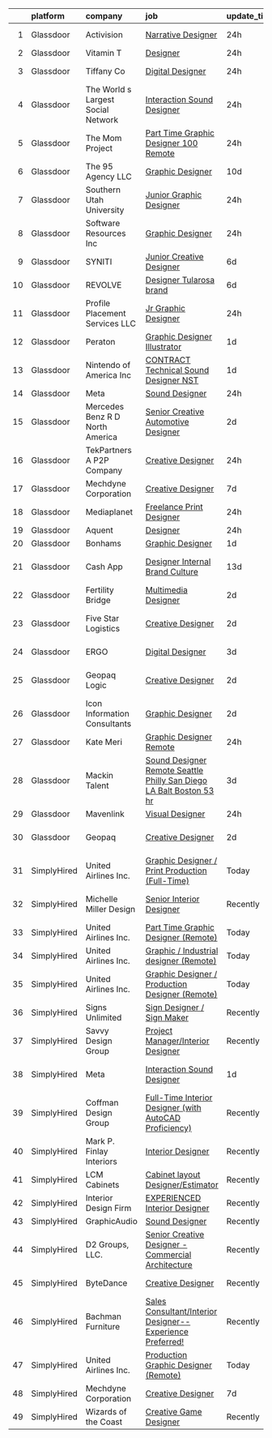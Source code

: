 

|    | platform    | company                            | job                                                                                                                                                                                                                                                                                                                                                                                                                                                                                                                                                                                                                                                                                                                                                                                                                                                                                                                                                                                                                                                                                                                                                                                                                                                                                                                                                                         | update_time   | location                    |
|---:|:------------|:-----------------------------------|:----------------------------------------------------------------------------------------------------------------------------------------------------------------------------------------------------------------------------------------------------------------------------------------------------------------------------------------------------------------------------------------------------------------------------------------------------------------------------------------------------------------------------------------------------------------------------------------------------------------------------------------------------------------------------------------------------------------------------------------------------------------------------------------------------------------------------------------------------------------------------------------------------------------------------------------------------------------------------------------------------------------------------------------------------------------------------------------------------------------------------------------------------------------------------------------------------------------------------------------------------------------------------------------------------------------------------------------------------------------------------|:--------------|:----------------------------|
|  1 | Glassdoor   | Activision                         | [Narrative Designer](https://www.glassdoor.com/partner/jobListing.htm?pos=119&ao=1136043&s=58&guid=0000018290d3823fb15e96510572a071&src=GD_JOB_AD&t=SR&vt=w&cs=1_acda2995&cb=1660287157191&jobListingId=1008067839673&jrtk=3-0-1ga8d70jhghon801-1ga8d70k1j44u800-a59d94b8dfda4863-)                                                                                                                                                                                                                                                                                                                                                                                                                                                                                                                                                                                                                                                                                                                                                                                                                                                                                                                                                                                                                                                                                         | 24h           | Foster City, CA             |
|  2 | Glassdoor   | Vitamin T                          | [Designer](https://www.glassdoor.com/partner/jobListing.htm?pos=106&ao=1110586&s=58&guid=0000018290d3823fb15e96510572a071&src=GD_JOB_AD&t=SR&vt=w&cs=1_5d03383e&cb=1660287157189&jobListingId=1008067123848&cpc=654405A9B1E0A9F5&jrtk=3-0-1ga8d70jhghon801-1ga8d70k1j44u800-e8bbcd048685fe7b--6NYlbfkN0DMrcEu7yrtATojKJA7cEzGQ3FdRGWLh0CZQInL4ECGI6k5tN82kdM0OKoro5eXmjqyzEVUZnlHG5W5HgnjTC88c-rcu1gh7x9eskjIywpRYjw4aPvuzrFE_U9arxAWHvN-40LF8fAsb7feK6r0Bueh0bE4oowYdzlMtoGhnjVvnZiv6rxa9OxZEnnTE5_J3Xvpxd3ai7FkRwEdLIsMUQHcCfVmNPYkYssb43oZHZ9TvIE12M3D1P-_DnJaPpF0So6uQ4qfRcZ3irNtXAczcT4ZK4IXVwOi7QO6yVSGR7omcLQrrfWofBBagfNePpgP0sGXiZq7XeUyDmNnv-k_dQTXlE0BaIZYQW50tzxDpZgdXLtbiLAS4mQ6x9o4tYNos8XXBdyF385SIBueHgw-O1oN556yJpI0Evi7OrV8XZYzir_a_RHCLh_F2DMFBgT5ccLpPW2urX9dPUmMbsrO_aLasDd8uBzzY4MoyHxjSY-txA%3D%3D)                                                                                                                                                                                                                                                                                                                                                                                                                                                                                                                                                  | 24h           | Remote                      |
|  3 | Glassdoor   | Tiffany   Co                       | [Digital Designer](https://www.glassdoor.com/partner/jobListing.htm?pos=109&ao=1136043&s=58&guid=0000018290d3823fb15e96510572a071&src=GD_JOB_AD&t=SR&vt=w&cs=1_f7dee75a&cb=1660287157189&jobListingId=1008067795594&jrtk=3-0-1ga8d70jhghon801-1ga8d70k1j44u800-c0fd2984ce68116e-)                                                                                                                                                                                                                                                                                                                                                                                                                                                                                                                                                                                                                                                                                                                                                                                                                                                                                                                                                                                                                                                                                           | 24h           | New York, NY                |
|  4 | Glassdoor   | The World s Largest Social Network | [Interaction Sound Designer](https://www.glassdoor.com/partner/jobListing.htm?pos=101&ao=1110586&s=58&guid=0000018290d3823fb15e96510572a071&src=GD_JOB_AD&t=SR&vt=w&ea=1&cs=1_ae32ac13&cb=1660287157188&jobListingId=1008067051051&cpc=64DC0C913FDBAADD&jrtk=3-0-1ga8d70jhghon801-1ga8d70k1j44u800-9af6d2e383f743d4--6NYlbfkN0DSgjPPcnEdvoK3uuxfISLALE6pB1FR7YSHOr_tSg5_QCn410VK5Ds4BPLXDsRCbsVDifGCERQ98zd51OtkKiEAuMMmOX2pqpmrJ_I3dw3p7Ua1PVIzHTqXS2-Bf5hEq5Q4BvVvJU36s6zAmhXjerGWuhp9nzgNUY-1bEz2s-UpNGutsNwrva1Ne8IOYFnZBni21h_U2JC8gmDGg8Mw2WzyxiiutdU0aEUxsR4ii1XNqV6k755_uS9UDkHEf0hVID9o7XvBir6PQAi5S7NcTkXcxRRMmw59ZHxptbbZzIiDanRHsIyllgLJ8tKr2yt8UGyCPdx-zSU1DnLEmp39N-k0KaaW5UNfnjbKCfUwNVdfRInTXjQbMEjSZSb827w4JCImenNdnnuiCkrInVtmysClhCRIMF7iziPf0FOPG9m8wtn5Z5Z0paSiDSPpxn3OSDAaekl08TGmfTttPCZzS-CLsi3Ru5urr22nHFjSVUSYf07Aa-tjLlHHkrkNVk4bLakn1HyeGhZdekYfsGZ5d2Hv5c9JQZ79464XVTlLPUF_TutS4pfIvLyeNyfEkY4r1Qx2xs-Fie_h6Hi_r_I_nOiRV20hWva0iX4%3D)                                                                                                                                                                                                                                                                                                                                                                                                         | 24h           | Menlo Park, CA              |
|  5 | Glassdoor   | The Mom Project                    | [Part Time Graphic Designer  100  Remote ](https://www.glassdoor.com/partner/jobListing.htm?pos=102&ao=1110586&s=58&guid=0000018290d3823fb15e96510572a071&src=GD_JOB_AD&t=SR&vt=w&cs=1_414b4ed6&cb=1660287157188&jobListingId=1008067657395&cpc=44CD5376B8534B8F&jrtk=3-0-1ga8d70jhghon801-1ga8d70k1j44u800-e61e7cc1126e62d9--6NYlbfkN0BDp_epf89aHDQhKpPegNJQ_ldQpEFZQsM9OcONMGxWx6pU56EKHF58QjVdAUvn2gWvOZvBTv2yW-LU-1D-h6sJqk9PZEhgMGCg2UJ1DDRA8SVtCNu_i1CSLTDRV-eDJgsxibdvXJADl1snA189JHqtYhQgG4VasDvifA3_j2f4HFjRiTJVnOhfAys0YVdAxUA1hHORT9QcePNckDBbqbH2jy1We8W0No8dZmjDakBcL6wSszbLhpgHRIYEnmGAT-sqMEvqek3ovrJeN2qsqzSc6fKH-zucVIKrgtlPw8-Hn22bK0rx9uvI93e_iDVQ4azGYYl55QsVq7PVr10ys8kDp4fTdPkAvvDJgjkaEQNcV5bn1mS_fiIFu-EgI4QBxL6MrPy1f9sdvSt-qMVjSy6Xo2XLOtvb3-NvBnOHjo84GjinFY_cNuQSMN-qiHipNTLjKdCpzGjGmWmX4MTMgqGedgfaGVPGJBOCBEDXJ2Y54Z6SMXMZyePQiJMD28K9-HnghrQfcmkl4ipSiaAaWO8uk0aXAo7AT2pNleIlKCtAv3XnJvatXbLbbgANPEIkrDI6DFBhKSw38A%3D%3D)                                                                                                                                                                                                                                                                                                                                                                                                                  | 24h           | Remote                      |
|  6 | Glassdoor   | The 95 Agency LLC                  | [Graphic Designer](https://www.glassdoor.com/partner/jobListing.htm?pos=117&ao=1136043&s=58&guid=0000018290d3823fb15e96510572a071&src=GD_JOB_AD&t=SR&vt=w&ea=1&cs=1_77997a45&cb=1660287157191&jobListingId=1008044804211&jrtk=3-0-1ga8d70jhghon801-1ga8d70k1j44u800-537f9e6ac4f7e0c8-)                                                                                                                                                                                                                                                                                                                                                                                                                                                                                                                                                                                                                                                                                                                                                                                                                                                                                                                                                                                                                                                                                      | 10d           | Remote                      |
|  7 | Glassdoor   | Southern Utah University           | [Junior Graphic Designer](https://www.glassdoor.com/partner/jobListing.htm?pos=127&ao=1136043&s=58&guid=0000018290d3823fb15e96510572a071&src=GD_JOB_AD&t=SR&vt=w&ea=1&cs=1_d9df05c5&cb=1660287157192&jobListingId=1008067057135&jrtk=3-0-1ga8d70jhghon801-1ga8d70k1j44u800-73e58dfbf26f1dfb-)                                                                                                                                                                                                                                                                                                                                                                                                                                                                                                                                                                                                                                                                                                                                                                                                                                                                                                                                                                                                                                                                               | 24h           | Cedar City, UT              |
|  8 | Glassdoor   | Software Resources  Inc            | [Graphic Designer](https://www.glassdoor.com/partner/jobListing.htm?pos=108&ao=1110586&s=58&guid=0000018290d3823fb15e96510572a071&src=GD_JOB_AD&t=SR&vt=w&ea=1&cs=1_784bffa7&cb=1660287157190&jobListingId=1008067058587&cpc=2CAED5C921A5F994&jrtk=3-0-1ga8d70jhghon801-1ga8d70k1j44u800-c49baf1286f94f0f--6NYlbfkN0A-7TqTJ-884Cex_Y5krdCeNtajjiiPqdburqUTJIohlyCiSLOWOsQYIC4MR3SKiB7jV7drXvOA_Cl_i043ScuXVpPYg4NCrt32Rj0JxzAuFExRHf2iGhXSXKNFknjt_2UNYtiV6ErHW3i7wOnofjWkWionPltS9bLl5mKFRiM1klyhoYC1c7PROfDrroVWP8byMi6eoiwBZiRjruUkvQBxPOvYNujL5VZopdNKEIgZ-FC47ingsAgHZ2emDUSa-BuMYnds2UMCjpKUguMOCYWDh2L0eh5alYhjiyXDxcHVRVkmEfTSU5u0xo-jIH_vboMlhrurQKZ4xh9nZA12Pvi73yLAaW0neRRq3kCuxwUIlvhbVdJJ1-zpIKhCGNXpA9SXgxfzbn3snzeOsYHN4KbNN6_zOC5f69lc9YPShJ53-zxmtk8TjWD9nDUfaR-Q93HxgdViG1sP-5UuV9PDYHlBdwCIhaaaUEg_J534LHq5pdju0LgtN4njV5oHVIKbSC4MwDU_fQN0Fxis3VycrmPE5gMEkJbQ4cFHD96fH4aplLq4pQCtMpo0D-idAX-TNDtMe1U186vs8asWAurtzhQx-xyO-kym0MiyQBqwjJ8qLMHMNcZ_0jyG_Dsn-38d1IUQulNmYR7EHeR0s7eWV4JNX4KAhlhgvTsp15WGKKA4FzkBfHNi4YDW3auY-W6BX-Utu0ma8jOQEpu2isEKuXKr95VwGYnkaUStRABNZewt-65QsHxEWrgXVXwMrtFDkJIGaMu5ZW6beq-4CNPwJqphQouVa70H2HZofokuf0LJmkaXCsd5GeOvFmbXDZjTf23bC3fuU9buxv1ct9Wbt0uEpK9Y2dHNbUIXMQLQJ998X94uNGIyaplCWkC4bJcamjX-ykBd5oOQ62TwBqsnKMI7macwSzCgbP52c1IEiou2TUv44atZzqEmZuV06x9N0Xh_Z2mL5bmYunFrmF3zhN0ZSDSJ9i5j4bWMj7JVAf8KyQECAxsfLUzE) | 24h           | Burbank, CA                 |
|  9 | Glassdoor   | SYNITI                             | [Junior Creative Designer](https://www.glassdoor.com/partner/jobListing.htm?pos=110&ao=1136043&s=58&guid=0000018290d3823fb15e96510572a071&src=GD_JOB_AD&t=SR&vt=w&cs=1_1fb5d694&cb=1660287157190&jobListingId=1008055069094&jrtk=3-0-1ga8d70jhghon801-1ga8d70k1j44u800-e738791c9400a7fe-)                                                                                                                                                                                                                                                                                                                                                                                                                                                                                                                                                                                                                                                                                                                                                                                                                                                                                                                                                                                                                                                                                   | 6d            | Remote                      |
| 10 | Glassdoor   | REVOLVE                            | [Designer  Tularosa brand ](https://www.glassdoor.com/partner/jobListing.htm?pos=125&ao=1136043&s=58&guid=0000018290d3823fb15e96510572a071&src=GD_JOB_AD&t=SR&vt=w&ea=1&cs=1_32129956&cb=1660287157192&jobListingId=1008056299387&jrtk=3-0-1ga8d70jhghon801-1ga8d70k1j44u800-b33f53d13bffa50e-)                                                                                                                                                                                                                                                                                                                                                                                                                                                                                                                                                                                                                                                                                                                                                                                                                                                                                                                                                                                                                                                                             | 6d            | Los Angeles, CA             |
| 11 | Glassdoor   | Profile Placement Services  LLC    | [Jr  Graphic Designer](https://www.glassdoor.com/partner/jobListing.htm?pos=105&ao=1110586&s=58&guid=0000018290d3823fb15e96510572a071&src=GD_JOB_AD&t=SR&vt=w&ea=1&cs=1_93bd5acf&cb=1660287157189&jobListingId=1008066990130&cpc=1160948BCBA38B5B&jrtk=3-0-1ga8d70jhghon801-1ga8d70k1j44u800-52ef57d48fc58bb4--6NYlbfkN0AB9QmTA0CCjNV0D_cA_rQfbQIKI-slyn3CIlmX3zDlnjEI3r6Ie5n1aNp-tGvbrIQHpgaGyY708Mw_MBz3_Ou0SL5CG8Y2tutRIGyOjPA3J9x5PN6M3IRG0YouWXLMW_UTeajY55poozK0JHK61mY_vpsZWL939zVEBt-myslZB2HrEaYxmcHFDjyOKEKs58OUjaNaeWEPIh4kIZ-rIHmCtRdqM1W8b0u8Iuzk-c6iV_NUmehnI5VKv9BIO2qZbSNjrou7BHw9wDIZPHicN-HLDKt5UEXvSyzzqhs8LTo8bd46El6FJfrNyTaNbnrplQFJTWrAD883QtGMjq4EC1Nc34caTwbUhBm4rLCsX11y1RH5pXy4lkRXy8Wpcd_6fD0DHsPCejV1rOKxRGz8sOnCXIZwuhFGJRRa3Rmb7BUAMDExImCOO-1WaUvHUmo4WJTv9Xt2UmEiekmq3Y94hTd970RHHn41AHjOS6I2caeaPfi8dTZ6-1yvH51kezsU_CgdPwjCNpMH6ezITvMNCLNvlVQZLg02EYqv1mVQMLvIfPpkbbMNWeBcXzRko99nKPQ%3D)                                                                                                                                                                                                                                                                                                                                                                                                                                               | 24h           | Washington, DC              |
| 12 | Glassdoor   | Peraton                            | [Graphic Designer Illustrator](https://www.glassdoor.com/partner/jobListing.htm?pos=116&ao=1136043&s=58&guid=0000018290d3823fb15e96510572a071&src=GD_JOB_AD&t=SR&vt=w&cs=1_2f6f2876&cb=1660287157191&jobListingId=1008065908189&jrtk=3-0-1ga8d70jhghon801-1ga8d70k1j44u800-115a55b5fbf93330-)                                                                                                                                                                                                                                                                                                                                                                                                                                                                                                                                                                                                                                                                                                                                                                                                                                                                                                                                                                                                                                                                               | 1d            | Chantilly, VA               |
| 13 | Glassdoor   | Nintendo of America Inc            | [CONTRACT   Technical Sound Designer  NST ](https://www.glassdoor.com/partner/jobListing.htm?pos=124&ao=1136043&s=58&guid=0000018290d3823fb15e96510572a071&src=GD_JOB_AD&t=SR&vt=w&cs=1_e8627ec8&cb=1660287157192&jobListingId=1008066224463&jrtk=3-0-1ga8d70jhghon801-1ga8d70k1j44u800-4f54bb3e91a298df-)                                                                                                                                                                                                                                                                                                                                                                                                                                                                                                                                                                                                                                                                                                                                                                                                                                                                                                                                                                                                                                                                  | 1d            | Redmond, WA                 |
| 14 | Glassdoor   | Meta                               | [Sound Designer](https://www.glassdoor.com/partner/jobListing.htm?pos=112&ao=1136043&s=58&guid=0000018290d3823fb15e96510572a071&src=GD_JOB_AD&t=SR&vt=w&cs=1_d1d2ff14&cb=1660287157190&jobListingId=1008067523825&jrtk=3-0-1ga8d70jhghon801-1ga8d70k1j44u800-497fdd8b0c450439-)                                                                                                                                                                                                                                                                                                                                                                                                                                                                                                                                                                                                                                                                                                                                                                                                                                                                                                                                                                                                                                                                                             | 24h           | Fremont, CA                 |
| 15 | Glassdoor   | Mercedes Benz R D North America    | [Senior Creative Automotive Designer](https://www.glassdoor.com/partner/jobListing.htm?pos=129&ao=1136043&s=58&guid=0000018290d3823fb15e96510572a071&src=GD_JOB_AD&t=SR&vt=w&ea=1&cs=1_474873d7&cb=1660287157193&jobListingId=1008063539045&jrtk=3-0-1ga8d70jhghon801-1ga8d70k1j44u800-ad26580f863e75d8-)                                                                                                                                                                                                                                                                                                                                                                                                                                                                                                                                                                                                                                                                                                                                                                                                                                                                                                                                                                                                                                                                   | 2d            | Carlsbad, CA                |
| 16 | Glassdoor   | TekPartners  A P2P Company         | [Creative Designer](https://www.glassdoor.com/partner/jobListing.htm?pos=103&ao=1110586&s=58&guid=0000018290d3823fb15e96510572a071&src=GD_JOB_AD&t=SR&vt=w&cs=1_97516e66&cb=1660287157188&jobListingId=1008066603537&cpc=B101C867B3EF2D75&jrtk=3-0-1ga8d70jhghon801-1ga8d70k1j44u800-6996638b151644ad--6NYlbfkN0CHpOIvs3qZo8sagDiUAvu-_P6y0GixwKP-GGMf9GPFgZwW1N9K8rceHdSLs2uRMTRXR4nF3Gqaij81JK0wMLGkCHGMuhGDCo1S58NZEBXTD0fSVSnA-j4RV4GdlRUAC82lkvQbl-kVcnnlOV2g9MNOaSSfPbr-lY4KQM2pmygPUzBSsL6yz3VNDElAOxjRATyylwd42lVBgS97C1dzQmNavVTDOnelI_l38umi7Drs5PFWRQsH5N1diE1NVtswebN4UpQhXZDcildxdSr7Lq4lUSUCuPsUV7suwS4EePXzlHh4SevX9ZuswnPcaxIMhbPiDjAJNuzn9fVbhLrjaJH-Bbl45rHqqjQ5JnUdF8Pa1V9vuHDAAD2Z7pfzg36k3hYVQK6k6sNyeDCgdo5cAIkMmFDupkQihgODm6iQtYU-50rvjnbgr3xYmbC2L0ZX22_VRA_rhrjkgk1SYJO539gt9Db65OzMQYWhrbDVLyqaxPZiofGZEk4uSDsCSZm75t9SR-gwJ3NKhp2Bl6OZ9XYebuYsHisLmOQHVf1hQRGms3F62bNAauLWYKklF_k8MCs5WYDe4YzdG7D-rW5rPsi98HEinvHazK3KOirFeKDS8qnhVV5GrrAunEbQCkjalR1K1vS5JJf_APnZB4UZAMhROLPL79IdSlCggKQLLhWAi1JEg5r-yhv1GL1jkndJRZxZzIa8dNFSPG_Bp_4vr3NFPg5Kgvv_AfOyZulBviOwtD63R03l3mhI6Vv0OVRU1Gi8SYkHxPQ3Ik-aQ8ZMvUqppIJcyxvUUCxKUos0NZDcmZBBSNE1zcVcWWLdnJU4oFb4-8TasRbPAT1xAXYg_2MbwT1R2_HMaObi5Nij8t8JX62pu_T_RVd2)                                                                                                                                     | 24h           | Remote                      |
| 17 | Glassdoor   | Mechdyne Corporation               | [Creative Designer](https://www.glassdoor.com/partner/jobListing.htm?pos=115&ao=1136043&s=58&guid=0000018290d3823fb15e96510572a071&src=GD_JOB_AD&t=SR&vt=w&ea=1&cs=1_d52577b2&cb=1660287157191&jobListingId=1008053541596&jrtk=3-0-1ga8d70jhghon801-1ga8d70k1j44u800-e1701add8073a21d-)                                                                                                                                                                                                                                                                                                                                                                                                                                                                                                                                                                                                                                                                                                                                                                                                                                                                                                                                                                                                                                                                                     | 7d            | Mountain View, CA           |
| 18 | Glassdoor   | Mediaplanet                        | [Freelance Print Designer](https://www.glassdoor.com/partner/jobListing.htm?pos=122&ao=1136043&s=58&guid=0000018290d3823fb15e96510572a071&src=GD_JOB_AD&t=SR&vt=w&cs=1_133dbc0f&cb=1660287157192&jobListingId=1008067295989&jrtk=3-0-1ga8d70jhghon801-1ga8d70k1j44u800-63d18fe4edc3cf9f-)                                                                                                                                                                                                                                                                                                                                                                                                                                                                                                                                                                                                                                                                                                                                                                                                                                                                                                                                                                                                                                                                                   | 24h           | New York, NY                |
| 19 | Glassdoor   | Aquent                             | [Designer](https://www.glassdoor.com/partner/jobListing.htm?pos=104&ao=1110586&s=58&guid=0000018290d3823fb15e96510572a071&src=GD_JOB_AD&t=SR&vt=w&cs=1_eb71eddc&cb=1660287157189&jobListingId=1008067092714&cpc=C4A69CCDBB3B9599&jrtk=3-0-1ga8d70jhghon801-1ga8d70k1j44u800-ac64986e2b4de6e5--6NYlbfkN0DMrcEu7yrtATojKJA7cEzGQ3FdRGWLh0CZQInL4ECGI9gD0Wolx9R2EDT7B77c2cQiCSnbCMQd_C_cLuDUtmt5n2aq-cPqxY8Jm8ZvfC8O7effs3tyA7wAgUar14u2AaVu0T8dKG3X8em2znhIB4hYljeJCSSTjzab9F-K2WdTRAotHte3o0NnhJXU26CaNV8540LdOkIRyMxLtm_KnN7IbtbT_Dtd1oy9dmkemo9z6OO4iPItrwmTkfHkqeEv_hhJgdb1YlclT0Vwc6ZODPROJdrlKy_IzAX30BbyGAymw59Ja3cBhag_RpMkNA5AmjCuFnctDiOCJuK3d2emsucIh0tfUb3RI0-adnQEXKu-ot1313STsW6EuaJpDUGFVxPfe4KRn3YjIZYqCoC24PWPVTKMKQSY50fzpyZfh7NruSDmWBpK2aOG-dyseMbedzX6Mlt7Z3yz8tDxa3B9F5bg)                                                                                                                                                                                                                                                                                                                                                                                                                                                                                                                                                                              | 24h           | Remote                      |
| 20 | Glassdoor   | Bonhams                            | [Graphic Designer](https://www.glassdoor.com/partner/jobListing.htm?pos=128&ao=1136043&s=58&guid=0000018290d3823fb15e96510572a071&src=GD_JOB_AD&t=SR&vt=w&cs=1_f2a6c467&cb=1660287157193&jobListingId=1008065239201&jrtk=3-0-1ga8d70jhghon801-1ga8d70k1j44u800-cede3a89c5d13248-)                                                                                                                                                                                                                                                                                                                                                                                                                                                                                                                                                                                                                                                                                                                                                                                                                                                                                                                                                                                                                                                                                           | 1d            | Remote                      |
| 21 | Glassdoor   | Cash App                           | [Designer   Internal Brand   Culture](https://www.glassdoor.com/partner/jobListing.htm?pos=121&ao=1136043&s=58&guid=0000018290d3823fb15e96510572a071&src=GD_JOB_AD&t=SR&vt=w&cs=1_f1e525a5&cb=1660287157192&jobListingId=1008039074216&jrtk=3-0-1ga8d70jhghon801-1ga8d70k1j44u800-5a5be235c83c5e5c-)                                                                                                                                                                                                                                                                                                                                                                                                                                                                                                                                                                                                                                                                                                                                                                                                                                                                                                                                                                                                                                                                        | 13d           | San Francisco, CA           |
| 22 | Glassdoor   | Fertility Bridge                   | [Multimedia Designer](https://www.glassdoor.com/partner/jobListing.htm?pos=113&ao=1136043&s=58&guid=0000018290d3823fb15e96510572a071&src=GD_JOB_AD&t=SR&vt=w&cs=1_0e774907&cb=1660287157190&jobListingId=1008063862088&jrtk=3-0-1ga8d70jhghon801-1ga8d70k1j44u800-e970e7beec997e55-)                                                                                                                                                                                                                                                                                                                                                                                                                                                                                                                                                                                                                                                                                                                                                                                                                                                                                                                                                                                                                                                                                        | 2d            | Remote                      |
| 23 | Glassdoor   | Five Star Logistics                | [Creative Designer](https://www.glassdoor.com/partner/jobListing.htm?pos=118&ao=1136043&s=58&guid=0000018290d3823fb15e96510572a071&src=GD_JOB_AD&t=SR&vt=w&ea=1&cs=1_71fa4329&cb=1660287157191&jobListingId=1008063494613&jrtk=3-0-1ga8d70jhghon801-1ga8d70k1j44u800-a8f4f753bcceed3d-)                                                                                                                                                                                                                                                                                                                                                                                                                                                                                                                                                                                                                                                                                                                                                                                                                                                                                                                                                                                                                                                                                     | 2d            | Ridgefield Park, Bergen, NJ |
| 24 | Glassdoor   | ERGO                               | [Digital Designer](https://www.glassdoor.com/partner/jobListing.htm?pos=130&ao=1136043&s=58&guid=0000018290d3823fb15e96510572a071&src=GD_JOB_AD&t=SR&vt=w&ea=1&cs=1_6abc69b4&cb=1660287157193&jobListingId=1008060746031&jrtk=3-0-1ga8d70jhghon801-1ga8d70k1j44u800-17503b3a1358b20f-)                                                                                                                                                                                                                                                                                                                                                                                                                                                                                                                                                                                                                                                                                                                                                                                                                                                                                                                                                                                                                                                                                      | 3d            | New York, NY                |
| 25 | Glassdoor   | Geopaq Logic                       | [Creative Designer](https://www.glassdoor.com/partner/jobListing.htm?pos=114&ao=1136043&s=58&guid=0000018290d3823fb15e96510572a071&src=GD_JOB_AD&t=SR&vt=w&ea=1&cs=1_16d08d1e&cb=1660287157191&jobListingId=1008063485497&jrtk=3-0-1ga8d70jhghon801-1ga8d70k1j44u800-fa863a1d7ea247d0-)                                                                                                                                                                                                                                                                                                                                                                                                                                                                                                                                                                                                                                                                                                                                                                                                                                                                                                                                                                                                                                                                                     | 2d            | Ridgefield Park, Bergen, NJ |
| 26 | Glassdoor   | Icon Information Consultants       | [Graphic Designer](https://www.glassdoor.com/partner/jobListing.htm?pos=107&ao=1110586&s=58&guid=0000018290d3823fb15e96510572a071&src=GD_JOB_AD&t=SR&vt=w&ea=1&cs=1_2eb3e164&cb=1660287157190&jobListingId=1008062649510&cpc=9908D8D4413DBB8A&jrtk=3-0-1ga8d70jhghon801-1ga8d70k1j44u800-33459f4782cf66ff--6NYlbfkN0APudME1iZQyqIRdT3ujTtTnVuWAF03DfIsZXN7IhOR9SfEN2BLZHYomRVvRwdncKrNG22P6bNRFRLvpC1B8gO2urVX59Z6iyVoTlwECby2FmQh5ETISnoC3NgvLcR5fnRMe4cJfT-x1I-9FjkPU0NkYclKrnmeJATLGZpeBkyLC1d9ImGKvLYS7ZGx9rM77Q4v7rAp5sEQBnx1E6FRjnGFSOQZ5rH-zrnrOtNTw3m5aAG9I7PhCf4l-fprCdrDCx1tqBEI7zrIGPX5hhsKKU1HO0WKm0C8FG9nPVOwZtbxnGsia4rGurq2pPCzn3RvdRUiILY7fsw4uFnVhl4RPJczIU_209rd_XGqeqPz2WSJ98vd4lrRRMIWfKu2yzvJVOLw-CaKSAFfNnvMlCTXHRfOj_1iwxtEuzQLNg3_xQGGOgFSin7A2DbfVbd1-onc1dbfyk6_cM8W3oBxIoPeSeEpKqqwduY6Fxd4UkhET-Ynl0Yr2juwjRHz5QBeI6EEHI-l1vawZH9DaQ%3D%3D)                                                                                                                                                                                                                                                                                                                                                                                                                                                                                                     | 2d            | Remote                      |
| 27 | Glassdoor   | Kate   Meri                        | [Graphic Designer   Remote](https://www.glassdoor.com/partner/jobListing.htm?pos=120&ao=1136043&s=58&guid=0000018290d3823fb15e96510572a071&src=GD_JOB_AD&t=SR&vt=w&ea=1&cs=1_9b862d8b&cb=1660287157191&jobListingId=1008067293558&jrtk=3-0-1ga8d70jhghon801-1ga8d70k1j44u800-40ef29c096ba19ed-)                                                                                                                                                                                                                                                                                                                                                                                                                                                                                                                                                                                                                                                                                                                                                                                                                                                                                                                                                                                                                                                                             | 24h           | Remote                      |
| 28 | Glassdoor   | Mackin Talent                      | [Sound Designer Remote  Seattle  Philly  San Diego  LA  Balt  Boston   53 hr](https://www.glassdoor.com/partner/jobListing.htm?pos=126&ao=1136043&s=58&guid=0000018290d3823fb15e96510572a071&src=GD_JOB_AD&t=SR&vt=w&ea=1&cs=1_fa30df37&cb=1660287157192&jobListingId=1008061021033&jrtk=3-0-1ga8d70jhghon801-1ga8d70k1j44u800-94404600db9592ac-)                                                                                                                                                                                                                                                                                                                                                                                                                                                                                                                                                                                                                                                                                                                                                                                                                                                                                                                                                                                                                           | 3d            | Remote                      |
| 29 | Glassdoor   | Mavenlink                          | [Visual Designer](https://www.glassdoor.com/partner/jobListing.htm?pos=123&ao=1136043&s=58&guid=0000018290d3823fb15e96510572a071&src=GD_JOB_AD&t=SR&vt=w&cs=1_4fbac55b&cb=1660287157192&jobListingId=1008067337558&jrtk=3-0-1ga8d70jhghon801-1ga8d70k1j44u800-ede35b63d9f48df9-)                                                                                                                                                                                                                                                                                                                                                                                                                                                                                                                                                                                                                                                                                                                                                                                                                                                                                                                                                                                                                                                                                            | 24h           | Remote                      |
| 30 | Glassdoor   | Geopaq                             | [Creative Designer](https://www.glassdoor.com/partner/jobListing.htm?pos=111&ao=1136043&s=58&guid=0000018290d3823fb15e96510572a071&src=GD_JOB_AD&t=SR&vt=w&ea=1&cs=1_f2f596ba&cb=1660287157190&jobListingId=1008063486516&jrtk=3-0-1ga8d70jhghon801-1ga8d70k1j44u800-cfba81ac13e6b4e1-)                                                                                                                                                                                                                                                                                                                                                                                                                                                                                                                                                                                                                                                                                                                                                                                                                                                                                                                                                                                                                                                                                     | 2d            | Ridgefield Park, Bergen, NJ |
| 31 | SimplyHired | United Airlines Inc.               | [Graphic Designer / Print Production (Full-Time)](https://www.simplyhired.com/job/tbwXAE6l_Z7UlrfGGpEpRsVaffYNEQKW9owy1humXQtt6aH-VVEtiA?q=creative+designer)                                                                                                                                                                                                                                                                                                                                                                                                                                                                                                                                                                                                                                                                                                                                                                                                                                                                                                                                                                                                                                                                                                                                                                                                               | Today         | South Carolina              |
| 32 | SimplyHired | Michelle Miller Design             | [Senior Interior Designer](https://www.simplyhired.com/job/Sys27llYxhHd2Iu__rvU_izDDcx-fz8jwbDpbCIOLy5Dr_B0O3v-Mg?q=creative+designer)                                                                                                                                                                                                                                                                                                                                                                                                                                                                                                                                                                                                                                                                                                                                                                                                                                                                                                                                                                                                                                                                                                                                                                                                                                      | Recently      | Saint Petersburg, FL        |
| 33 | SimplyHired | United Airlines Inc.               | [Part Time Graphic Designer (Remote)](https://www.simplyhired.com/job/MrQqs7RfAn4h83TuuualkXyLUwFeuoqLDEHaxr8eAsCZjX4Zem3nyg?q=creative+designer)                                                                                                                                                                                                                                                                                                                                                                                                                                                                                                                                                                                                                                                                                                                                                                                                                                                                                                                                                                                                                                                                                                                                                                                                                           | Today         | Bismarck, ND                |
| 34 | SimplyHired | United Airlines Inc.               | [Graphic / Industrial designer (Remote)](https://www.simplyhired.com/job/oVLhDIgYC7nBWicYXI1HiCa5iUIZG3yHmJpSlXPIWKtND7-an4Jdyg?q=creative+designer)                                                                                                                                                                                                                                                                                                                                                                                                                                                                                                                                                                                                                                                                                                                                                                                                                                                                                                                                                                                                                                                                                                                                                                                                                        | Today         | Grand Island, NE            |
| 35 | SimplyHired | United Airlines Inc.               | [Graphic Designer / Production Designer (Remote)](https://www.simplyhired.com/job/Ojgu7L5ECvNt5WHy-Axiwhtd8hr-tqV0K1HUZpinSgDE7gImthSK1A?q=creative+designer)                                                                                                                                                                                                                                                                                                                                                                                                                                                                                                                                                                                                                                                                                                                                                                                                                                                                                                                                                                                                                                                                                                                                                                                                               | Today         | Lawton, OK                  |
| 36 | SimplyHired | Signs Unlimited                    | [Sign Designer / Sign Maker](https://www.simplyhired.com/job/hnU32LsR5OCl0KxBpNZFUZqSASbFg9SJwXEHKhwhrtK4FO-2ly4F-A?q=creative+designer)                                                                                                                                                                                                                                                                                                                                                                                                                                                                                                                                                                                                                                                                                                                                                                                                                                                                                                                                                                                                                                                                                                                                                                                                                                    | Recently      | San Jose, CA                |
| 37 | SimplyHired | Savvy Design Group                 | [Project Manager/Interior Designer](https://www.simplyhired.com/job/YsTVNp6nM336MjEWyi9A2oN5zVIl9wlJWq0tDVxZK_pWOgvFYeDoqg?q=creative+designer)                                                                                                                                                                                                                                                                                                                                                                                                                                                                                                                                                                                                                                                                                                                                                                                                                                                                                                                                                                                                                                                                                                                                                                                                                             | Recently      | St. Louis, MO               |
| 38 | SimplyHired | Meta                               | [Interaction Sound Designer](https://www.simplyhired.com/job/BUTo3KhLzxoKh7Kj0H3U3RFFPKPh3RmlNW42Vd-j7EoZZ1QMa0Khaw?q=creative+designer)                                                                                                                                                                                                                                                                                                                                                                                                                                                                                                                                                                                                                                                                                                                                                                                                                                                                                                                                                                                                                                                                                                                                                                                                                                    | 1d            | Burlingame, CA +5 locations |
| 39 | SimplyHired | Coffman Design Group               | [Full-Time Interior Designer (with AutoCAD Proficiency)](https://www.simplyhired.com/job/Xx7hJsbn6OIObeoohRD70Y4VdH0y_sC279UDSdlsem1MGWNh8Uj_rg?q=creative+designer)                                                                                                                                                                                                                                                                                                                                                                                                                                                                                                                                                                                                                                                                                                                                                                                                                                                                                                                                                                                                                                                                                                                                                                                                        | Recently      | Naples, FL                  |
| 40 | SimplyHired | Mark P. Finlay Interiors           | [Interior Designer](https://www.simplyhired.com/job/ACgOSNiid54dHRncHMCwghe-aS3BcO9vqWd8eYePE-qHsahtdA-t3g?q=creative+designer)                                                                                                                                                                                                                                                                                                                                                                                                                                                                                                                                                                                                                                                                                                                                                                                                                                                                                                                                                                                                                                                                                                                                                                                                                                             | Recently      | Southport, CT               |
| 41 | SimplyHired | LCM Cabinets                       | [Cabinet layout Designer/Estimator](https://www.simplyhired.com/job/DGSlfiUPWVOU_IlQXYWu3NE8c65_nAMngwGpdSuOIPTgYpGha4wvXw?q=creative+designer)                                                                                                                                                                                                                                                                                                                                                                                                                                                                                                                                                                                                                                                                                                                                                                                                                                                                                                                                                                                                                                                                                                                                                                                                                             | Recently      | Monroe, WA                  |
| 42 | SimplyHired | Interior Design Firm               | [EXPERIENCED Interior Designer](https://www.simplyhired.com/job/ZSEZahUlypSTxF76f6177d0_Iv_IOHD-b3SR4meFGoJTFg3-RAe-Sw?q=creative+designer)                                                                                                                                                                                                                                                                                                                                                                                                                                                                                                                                                                                                                                                                                                                                                                                                                                                                                                                                                                                                                                                                                                                                                                                                                                 | Recently      | San Antonio, TX             |
| 43 | SimplyHired | GraphicAudio                       | [Sound Designer](https://www.simplyhired.com/job/tpxG3u0VMzCKteQYdKolpCqGoSBv-BSP6-ugLnAgXYs5lOtcbAckwg?q=creative+designer)                                                                                                                                                                                                                                                                                                                                                                                                                                                                                                                                                                                                                                                                                                                                                                                                                                                                                                                                                                                                                                                                                                                                                                                                                                                | Recently      | Remote                      |
| 44 | SimplyHired | D2 Groups, LLC.                    | [Senior Creative Designer - Commercial Architecture](https://www.simplyhired.com/job/Yzphuvu4v4KIeGAg97r-GC4K2aaGuq7WuIAfSSpOBYl9P_dmzDtnLw?q=creative+designer)                                                                                                                                                                                                                                                                                                                                                                                                                                                                                                                                                                                                                                                                                                                                                                                                                                                                                                                                                                                                                                                                                                                                                                                                            | Recently      | King of Prussia, PA         |
| 45 | SimplyHired | ByteDance                          | [Creative Designer](https://www.simplyhired.com/job/0Wsu_j-iNzNT7TgQoCdaUX2VRfM8Y68oP7OcTq4exRfkeEAE8cedQQ?q=creative+designer)                                                                                                                                                                                                                                                                                                                                                                                                                                                                                                                                                                                                                                                                                                                                                                                                                                                                                                                                                                                                                                                                                                                                                                                                                                             | Recently      | Mountain View, CA           |
| 46 | SimplyHired | Bachman Furniture                  | [Sales Consultant/Interior Designer-- Experience Preferred!](https://www.simplyhired.com/job/6TuJt7dhkjzybzgT-N8n2n4rIMgK9cfgACJfhp90n_CRte5UgeCTFg?q=creative+designer)                                                                                                                                                                                                                                                                                                                                                                                                                                                                                                                                                                                                                                                                                                                                                                                                                                                                                                                                                                                                                                                                                                                                                                                                    | Recently      | Milwaukee, WI               |
| 47 | SimplyHired | United Airlines Inc.               | [Production Graphic Designer (Remote)](https://www.simplyhired.com/job/pCjrinOLvcI3qGOnKNSGNrmDWYsIqW6AtpPdgPod_YOl_2ILBSRfrA?q=creative+designer)                                                                                                                                                                                                                                                                                                                                                                                                                                                                                                                                                                                                                                                                                                                                                                                                                                                                                                                                                                                                                                                                                                                                                                                                                          | Today         | Albany, NY                  |
| 48 | SimplyHired | Mechdyne Corporation               | [Creative Designer](https://www.simplyhired.com/job/c2PXIW8qc-OX2MDtC21vkaO36OH4NmvIrfhIGhfrINDM8WLFPtgzlQ?q=creative+designer)                                                                                                                                                                                                                                                                                                                                                                                                                                                                                                                                                                                                                                                                                                                                                                                                                                                                                                                                                                                                                                                                                                                                                                                                                                             | 7d            | Mountain View, CA           |
| 49 | SimplyHired | Wizards of the Coast               | [Creative Game Designer](https://www.simplyhired.com/job/3U5NPAcld9zZ3VOc-NItCD-NzNvgqaZqPjmcmGZRZsaeN5WygOP2eA?q=creative+designer)                                                                                                                                                                                                                                                                                                                                                                                                                                                                                                                                                                                                                                                                                                                                                                                                                                                                                                                                                                                                                                                                                                                                                                                                                                        | Recently      | Renton, WA                  |